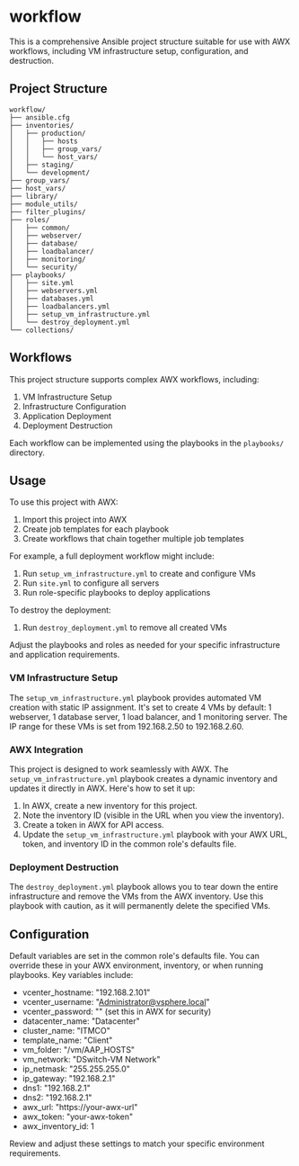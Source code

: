 # workflow

This is a comprehensive Ansible project structure suitable for use with AWX workflows, including VM infrastructure setup, configuration, and destruction.

## Project Structure

```
workflow/
├── ansible.cfg
├── inventories/
│   ├── production/
│   │   ├── hosts
│   │   ├── group_vars/
│   │   └── host_vars/
│   ├── staging/
│   └── development/
├── group_vars/
├── host_vars/
├── library/
├── module_utils/
├── filter_plugins/
├── roles/
│   ├── common/
│   ├── webserver/
│   ├── database/
│   ├── loadbalancer/
│   ├── monitoring/
│   └── security/
├── playbooks/
│   ├── site.yml
│   ├── webservers.yml
│   ├── databases.yml
│   ├── loadbalancers.yml
│   ├── setup_vm_infrastructure.yml
│   └── destroy_deployment.yml
└── collections/
```

## Workflows

This project structure supports complex AWX workflows, including:

1. VM Infrastructure Setup
2. Infrastructure Configuration
3. Application Deployment
4. Deployment Destruction

Each workflow can be implemented using the playbooks in the `playbooks/` directory.

## Usage

To use this project with AWX:

1. Import this project into AWX
2. Create job templates for each playbook
3. Create workflows that chain together multiple job templates

For example, a full deployment workflow might include:

1. Run `setup_vm_infrastructure.yml` to create and configure VMs
2. Run `site.yml` to configure all servers
3. Run role-specific playbooks to deploy applications

To destroy the deployment:

1. Run `destroy_deployment.yml` to remove all created VMs

Adjust the playbooks and roles as needed for your specific infrastructure and application requirements.

### VM Infrastructure Setup

The `setup_vm_infrastructure.yml` playbook provides automated VM creation with static IP assignment. It's set to create 4 VMs by default: 1 webserver, 1 database server, 1 load balancer, and 1 monitoring server. The IP range for these VMs is set from 192.168.2.50 to 192.168.2.60.

### AWX Integration

This project is designed to work seamlessly with AWX. The `setup_vm_infrastructure.yml` playbook creates a dynamic inventory and updates it directly in AWX. Here's how to set it up:

1. In AWX, create a new inventory for this project.
2. Note the inventory ID (visible in the URL when you view the inventory).
3. Create a token in AWX for API access.
4. Update the `setup_vm_infrastructure.yml` playbook with your AWX URL, token, and inventory ID in the common role's defaults file.

### Deployment Destruction

The `destroy_deployment.yml` playbook allows you to tear down the entire infrastructure and remove the VMs from the AWX inventory. Use this playbook with caution, as it will permanently delete the specified VMs.

## Configuration

Default variables are set in the common role's defaults file. You can override these in your AWX environment, inventory, or when running playbooks. Key variables include:

- vcenter_hostname: "192.168.2.101"
- vcenter_username: "Administrator@vsphere.local"
- vcenter_password: "" (set this in AWX for security)
- datacenter_name: "Datacenter"
- cluster_name: "ITMCO"
- template_name: "Client"
- vm_folder: "/vm/AAP_HOSTS"
- vm_network: "DSwitch-VM Network"
- ip_netmask: "255.255.255.0"
- ip_gateway: "192.168.2.1"
- dns1: "192.168.2.1"
- dns2: "192.168.2.1"
- awx_url: "https://your-awx-url"
- awx_token: "your-awx-token"
- awx_inventory_id: 1

Review and adjust these settings to match your specific environment requirements.
